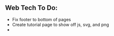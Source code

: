 ## Web Tech To Do:

 - Fix footer to bottom of pages
 - Create tutorial page to show off js, svg, and png
 - 

